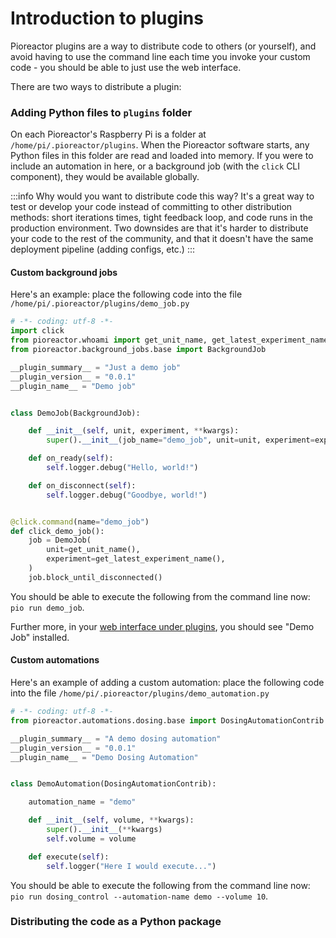 # Introduction to plugins

Pioreactor plugins are a way to distribute code to others (or yourself), and avoid having to use the command line each time you invoke your custom code - you should be able to just use the web interface.

There are two ways to distribute a plugin:

### Adding Python files to `plugins` folder

On each Pioreactor's Raspberry Pi is a folder at `/home/pi/.pioreactor/plugins`. When the Pioreactor software starts, any Python files in this folder are read and loaded into memory. If you were to include an automation in here, or a background job (with the `click` CLI component), they would be available globally.

:::info
Why would you want to distribute code this way? It's a great way to test or develop your code instead of committing to other distribution methods: short iterations times, tight feedback loop, and code runs in the production environment. Two downsides are that it's harder to distribute your code to the rest of the community, and that it doesn't have the same deployment pipeline (adding configs, etc.)
:::

#### Custom background jobs

Here's an example: place the following code into the file `/home/pi/.pioreactor/plugins/demo_job.py`

```python
# -*- coding: utf-8 -*-
import click
from pioreactor.whoami import get_unit_name, get_latest_experiment_name
from pioreactor.background_jobs.base import BackgroundJob

__plugin_summary__ = "Just a demo job"
__plugin_version__ = "0.0.1"
__plugin_name__ = "Demo job"


class DemoJob(BackgroundJob):

    def __init__(self, unit, experiment, **kwargs):
        super().__init__(job_name="demo_job", unit=unit, experiment=experiment)

    def on_ready(self):
        self.logger.debug("Hello, world!")

    def on_disconnect(self):
        self.logger.debug("Goodbye, world!")


@click.command(name="demo_job")
def click_demo_job():
    job = DemoJob(
        unit=get_unit_name(),
        experiment=get_latest_experiment_name(),
    )
    job.block_until_disconnected()
```

You should be able to execute the following from the command line now: `pio run demo_job`.

Further more, in your [web interface under plugins](http://pioreactor.local/plugins), you should see "Demo Job" installed.


#### Custom automations

Here's an example of adding a custom automation: place the following code into the file `/home/pi/.pioreactor/plugins/demo_automation.py`

```python
# -*- coding: utf-8 -*-
from pioreactor.automations.dosing.base import DosingAutomationContrib

__plugin_summary__ = "A demo dosing automation"
__plugin_version__ = "0.0.1"
__plugin_name__ = "Demo Dosing Automation"


class DemoAutomation(DosingAutomationContrib):

    automation_name = "demo"

    def __init__(self, volume, **kwargs):
        super().__init__(**kwargs)
        self.volume = volume

    def execute(self):
        self.logger("Here I would execute...")

```

You should be able to execute the following from the command line now: `pio run dosing_control --automation-name demo --volume 10`.




### Distributing the code as a Python package



